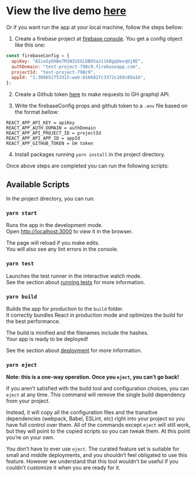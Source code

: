 # View the live demo [here](https://doc-oct-d9dc4.web.app/)

Or if you want run the app at your local machine, follow the steps bellow:

1. Create a firebase project at [firebase console](https://firebase.google.com/docs/web/setup?authuser=0). You get a config object like this one:

```javascript
const firebaseConfig = {
  apiKey: "AIzaSyDXBe7M1NIUSGLDBOSaJi1kBgqUevqUj8E",
  authDomain: "test-project-798c9.firebaseapp.com",
  projectId: "test-project-798c9",
  appId: "1:308652753315:web:816682fc3372c169c09a16",
};
```

2. Create a Github token [here](https://github.com/settings/tokens) to make requests to GH graphql API.

3. Write the firebaseConfig props and github token to a `.env` file based on the format bellow:

```
REACT_APP_API_KEY = apiKey
REACT_APP_AUTH_DOMAIN = authDomain
REACT_APP_API_PROJECT_ID = projectId
REACT_APP_API_APP_ID = appId
REACT_APP_GITHUB_TOKEN = GH token
```

4. Install packages running `yarn install` in the project directory.

Once above steps are completed you can run the following scripts:

## Available Scripts

In the project directory, you can run:

### `yarn start`

Runs the app in the development mode.\
Open [http://localhost:3000](http://localhost:3000) to view it in the browser.

The page will reload if you make edits.\
You will also see any lint errors in the console.

### `yarn test`

Launches the test runner in the interactive watch mode.\
See the section about [running tests](https://facebook.github.io/create-react-app/docs/running-tests) for more information.

### `yarn build`

Builds the app for production to the `build` folder.\
It correctly bundles React in production mode and optimizes the build for the best performance.

The build is minified and the filenames include the hashes.\
Your app is ready to be deployed!

See the section about [deployment](https://facebook.github.io/create-react-app/docs/deployment) for more information.

### `yarn eject`

**Note: this is a one-way operation. Once you `eject`, you can’t go back!**

If you aren’t satisfied with the build tool and configuration choices, you can `eject` at any time. This command will remove the single build dependency from your project.

Instead, it will copy all the configuration files and the transitive dependencies (webpack, Babel, ESLint, etc) right into your project so you have full control over them. All of the commands except `eject` will still work, but they will point to the copied scripts so you can tweak them. At this point you’re on your own.

You don’t have to ever use `eject`. The curated feature set is suitable for small and middle deployments, and you shouldn’t feel obligated to use this feature. However we understand that this tool wouldn’t be useful if you couldn’t customize it when you are ready for it.
